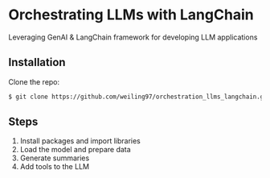 # Orchestrating LLMs with LangChain

Leveraging GenAI &amp; LangChain framework for developing LLM applications


## Installation
Clone the repo:
```bash
$ git clone https://github.com/weiling97/orchestration_llms_langchain.git
```

## Steps
1. Install packages and import libraries
2. Load the model and prepare data
3. Generate summaries
4. Add tools to the LLM
